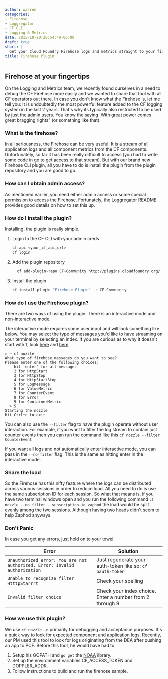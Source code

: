 ```yaml
---
author: warren
categories:
- Firehose
- Loggregator
- CF CLI
- Logging & Metrics
date: 2015-10-20T20:54:48-06:00
draft: true
short: |
  Get your Cloud Foundry Firehose logs and metrics straight to your fingertips.
title: Firehose Plugin
---
```


## Firehose at your fingertips
On the Logging and Metrics team, we recently found ourselves in a need to debug the CF Firehose more easily and we wanted to share that tool with all CF operators out there. In case you don't know what the Firehose is, let me tell you: It is undoubtedly the most powerful feature added to the CF logging system in the last 2 years. That's why its typically also restricted to be used by just the admin users. You know the saying 'With great power comes great bragging rights" (or something like that).

### What is the firehose?
In all seriousness, the Firehose can be very useful. It is a stream of all application logs and all component metrics from the CF components. Unfortunately, so far it has been really difficult to access (you had to write some code in go to get access to that stream). But with our brand new Firehose CLI plugin, all you have to do is install the plugin from the plugin repository and you are good to go.

### How can I obtain admin access?
As mentioned earlier, you need either admin access or some special permission to access the Firehose. Fortunately, the Loggregator [README](https://github.com/cloudfoundry/loggregator/#configuring-the-firehose) provides good details on how to set this up.

### How do I install the plugin?
Installing, the plugin is really simple.

1. Login to the CF CLI with your admin creds

    ~~~bash
    cf api <your_cf_api_url>
    cf login
    ~~~
1. Add the plugin repository

    ~~~bash
      cf add-plugin-repo CF-Community http://plugins.cloudfoundry.org/
    ~~~
1. Install the plugin

    ~~~bash
    cf install-plugin "Firehose Plugin" -r CF-Community
    ~~~

### How do I use the Firehose plugin?
There are two ways of using the plugin. There is an interactive mode and non-interactive mode.

The interactive mode requires some user input and will look something like below. You may select the type of messages you'd like to have streaming on your terminal by selecting an index. If you are curious as to why it doesn't start with 1, look [here](https://github.com/cloudfoundry/dropsonde-protocol/blob/master/events/envelope.proto#L13) and [here](https://github.com/cloudfoundry/firehose-plugin/blob/master/firehose/client.go#L85)

```
○ → cf nozzle
What type of firehose messages do you want to see?
Please enter one of the following choices:
    hit 'enter' for all messages
    2 for HttpStart
    3 for HttpStop
    4 for HttpStartStop
    5 for LogMessage
    6 for ValueMetric
    7 for CounterEvent
    8 for Error
    9 for ContainerMetric
  > 5
Starting the nozzle
Hit Ctrl+c to exit
```

You can also use the `--filter` flag to have the plugin operate without user interaction. For example, if you want to filter the log stream to contain just counter events then you can run the command like this `cf nozzle --filter CounterEvent`

If you want all logs and not automatically enter interactive mode, you can pass in the `--no-filter` flag. This is the same as hitting enter in the interactive mode.

### Share the load
So the Firehose has this nifty feature where the logs can be distributed across various sessions in order to reduce load. All you need to do is use the same subscription ID for each session. So what that means is, if you have two terminal windows open and you run the following command `cf nozzle --no-filter --subscription-id zaphod` the load would be split evenly among the two sessions. Although having two heads didn't seem to help Zaphod anyways.

### Don't Panic
In case you get any errors, just hold on to your towel.

| Error | Solution |
|----------------------------------------------------------------------------|----------------------------------------------------------|
| `Unauthorized error: You are not authorized. Error: Invalid authorization` | Just regenerate your auth-token like so: `cf oauth-token` |
| `Unable to recognize filter HtttpStarrrt` | Check your spelling |
| `Invalid filter choice` | Check your index choice. Enter a number from 2 through 9 |

### How we use this plugin?
We use `cf nozzle -n` primarily for debugging and acceptance purposes. It's a quick way to look for expected component and application logs. Recently, our PM used this tool to look for logs originating from the DEA after pushing an app to PCF. Before this tool, he would have had to

1. Setup his GOPATH and `go get` the [NOAA](https://github.com/cloudfoundry/noaa) library.
1. Set up the environment variables CF_ACCESS_TOKEN and DOPPLER_ADDR.
1. Follow instructions to build and run the firehose sample.
